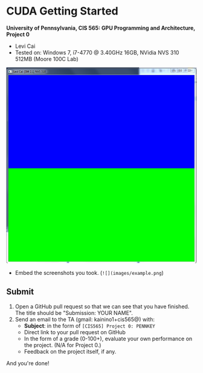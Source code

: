 CUDA Getting Started
====================

**University of Pennsylvania, CIS 565: GPU Programming and Architecture, Project 0**

* Levi Cai
* Tested on: Windows 7, i7-4770 @ 3.40GHz 16GB, NVidia NVS 310 512MB (Moore 100C Lab)

![](images/hw0_screenshot.png)

   * Embed the screenshots you took. (`![](images/example.png`)

## Submit
1. Open a GitHub pull request so that we can see that you have finished.
   The title should be "Submission: YOUR NAME".
2. Send an email to the TA (gmail: kainino1+cis565@) with:
   * **Subject**: in the form of `[CIS565] Project 0: PENNKEY`
   * Direct link to your pull request on GitHub
   * In the form of a grade (0-100+), evaluate your own performance on the
     project.
     (N/A for Project 0.)
   * Feedback on the project itself, if any.

And you're done!
